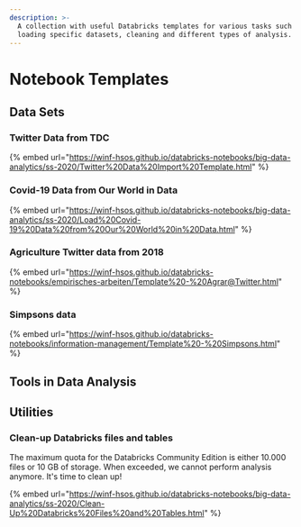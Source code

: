 ```yaml
---
description: >-
  A collection with useful Databricks templates for various tasks such as
  loading specific datasets, cleaning and different types of analysis.
---
```


# Notebook Templates

## Data Sets

### Twitter Data from TDC

{% embed url="https://winf-hsos.github.io/databricks-notebooks/big-data-analytics/ss-2020/Twitter%20Data%20Import%20Template.html" %}

### Covid-19 Data from Our World in Data

{% embed url="https://winf-hsos.github.io/databricks-notebooks/big-data-analytics/ss-2020/Load%20Covid-19%20Data%20from%20Our%20World%20in%20Data.html" %}

### Agriculture Twitter data from 2018

{% embed url="https://winf-hsos.github.io/databricks-notebooks/empirisches-arbeiten/Template%20-%20Agrar@Twitter.html" %}

### Simpsons data

{% embed url="https://winf-hsos.github.io/databricks-notebooks/information-management/Template%20-%20Simpsons.html" %}

## Tools in Data Analysis



## Utilities

### Clean-up Databricks files and tables

The maximum quota for the Databricks Community Edition is either 10.000 files or 10 GB of storage. When exceeded, we cannot perform analysis anymore. It's time to clean up!

{% embed url="https://winf-hsos.github.io/databricks-notebooks/big-data-analytics/ss-2020/Clean-Up%20Databricks%20Files%20and%20Tables.html" %}

​

